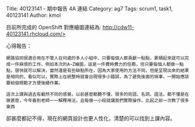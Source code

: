 Title: 40123141 -  期中報告 4A 連結
Category: ag7
Tags: scrum1, task1, 40123141
Author: kmol

 
 
 

目前所完成的 OpenShift 對應繪圖連結為: <a href="http://cdw11-40123141.rhcloud.com/">http://cdw11-40123141.rhcloud.com/>


心得報告：

	網路協同很適合用在不管人在何處的多人小組中，只要每個人都貢獻一點點，累積起來就可以完成一件麻煩的工作，例如本次的A~Z繪圖，這是一件費時費力的任務，但只要每個人都做一點點，很快就可以解決，當然還是有些缺點所在，因為大家使用的方法不同，但是呈現出來的結果是相同的，看似可以，實際上在統整時就會出現很多小錯誤，為了避免後面的瑣事，一開始應該要給個規範才方便後續作業。
    
	這次上課與過去有截然不同的感覺，以前甚麼都聽不懂，很多的術語、名詞、語法，都不懂是在做甚麼，今年看到老師一一解釋用法，且每做一小段就讓我們實際操作，比起之前一次教了很多東西
卻甚麼都記不得，現在的網頁設計也更人性化，清楚的可以找到上課內容。